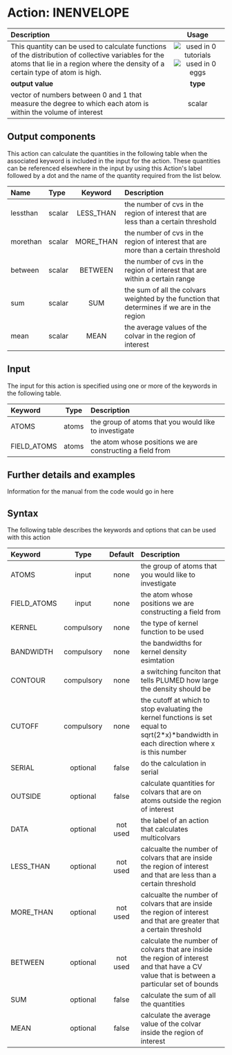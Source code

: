 # Action: INENVELOPE

| Description    | Usage |
|:--------|:--------:|
| This quantity can be used to calculate functions of the distribution of collective variables for the atoms that lie in a region where the density of a certain type of atom is high. | ![used in 0 tutorials](https://img.shields.io/badge/tutorials-0-red.svg)![used in 0 eggs](https://img.shields.io/badge/nest-0-red.svg)|
 | **output value** | **type** |
| vector of numbers between 0 and 1 that measure the degree to which each atom is within the volume of interest | scalar |

## Output components

This action can calculate the quantities in the following table when the associated keyword is included in the input for the action. These quantities can be referenced elsewhere in the input by using this Action's label followed by a dot and the name of the quantity required from the list below.

| Name | Type | Keyword | Description |
|:-------|:-----|:----:|:-------|
| lessthan | scalar | LESS_THAN | the number of cvs in the region of interest that are less than a certain threshold | 
| morethan | scalar | MORE_THAN | the number of cvs in the region of interest that are more than a certain threshold | 
| between | scalar | BETWEEN | the number of cvs in the region of interest that are within a certain range | 
| sum | scalar | SUM | the sum of all the colvars weighted by the function that determines if we are in the region | 
| mean | scalar | MEAN | the average values of the colvar in the region of interest | 


## Input

The input for this action is specified using one or more of the keywords in the following table.

| Keyword |  Type | Description |
|:--------|:------:|:-----------|
| ATOMS | atoms | the group of atoms that you would like to investigate |
| FIELD_ATOMS | atoms | the atom whose positions we are constructing a field from |


## Further details and examples 
Information for the manual from the code would go in here 
## Syntax 
The following table describes the keywords and options that can be used with this action 

| Keyword | Type | Default | Description |
|:-------|:----:|:-------:|:-----------|
| ATOMS | input | none | the group of atoms that you would like to investigate |
| FIELD_ATOMS | input | none | the atom whose positions we are constructing a field from |
| KERNEL | compulsory | none |  the type of kernel function to be used |
| BANDWIDTH | compulsory | none | the bandwidths for kernel density esimtation |
| CONTOUR | compulsory | none | a switching funciton that tells PLUMED how large the density should be |
| CUTOFF | compulsory | none |  the cutoff at which to stop evaluating the kernel functions is set equal to sqrt(2*x)*bandwidth in each direction where x is this number |
| SERIAL | optional | false |  do the calculation in serial |
| OUTSIDE | optional | false |  calculate quantities for colvars that are on atoms outside the region of interest |
| DATA | optional | not used | the label of an action that calculates multicolvars |
| LESS_THAN | optional | not used | calcualte the number of colvars that are inside the region of interest and that are less than a certain threshold |
| MORE_THAN | optional | not used | calcualte the number of colvars that are inside the region of interest and that are greater that a certain threshold |
| BETWEEN | optional | not used | calculate the number of colvars that are inside the region of interest and that have a CV value that is between a particular set of bounds |
| SUM | optional | false |  calculate the sum of all the quantities |
| MEAN | optional | false |  calculate the average value of the colvar inside the region of interest |
